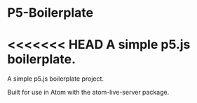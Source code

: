 # P5-Boilerplate
<<<<<<< HEAD
A simple p5.js boilerplate.
=======
A simple p5.js boilerplate project.

Built for use in Atom with the atom-live-server package.
